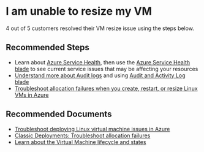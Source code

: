 <properties
	pageTitle="I am unable to resize my VM"
	description="I am unable to resize my VM"
	service="microsoft.compute"
	resource="virtualmachines"
	authors="ScottAzure,timbasham"
	ms.author="scotro,tibasham"
	displayOrder=""
	selfHelpType="generic"
	supportTopicIds="32628260"
	resourceTags=""
	productPesIds="15571,15797,16454,16470"
	cloudEnvironments="public, Fairfax"
	articleId="b112665b-c56a-41d0-96ff-8ffe3cacd25b"
	ownershipId="Compute_VirtualMachines"
/>

# I am unable to resize my VM

4 out of 5 customers resolved their VM resize issue using the steps below.<br>

## **Recommended Steps**

* Learn about [Azure Service Health](https://docs.microsoft.com/azure/service-health/service-health-overview), then use the [Azure Service Health blade](data-blade:Microsoft_Azure_Health.ServiceIssuesBlade) to see current service issues that may be affecting your resources<br>
* [Understand more about Audit logs](https://docs.microsoft.com/azure/azure-monitor/platform/activity-logs-overview) and using [Audit and Activity Log blade](data-blade:Microsoft_Azure_Insights.AzureDiagnosticsBladeWithParameter.subscriptionId.$subscriptionId)
* [Troubleshoot allocation failures when you create, restart, or resize Linux VMs in Azure](https://docs.microsoft.com/azure/virtual-machines/linux/allocation-failure)


## **Recommended Documents**

* [Troubleshoot deploying Linux virtual machine issues in Azure](https://docs.microsoft.com/azure/virtual-machines/linux/restart-resize-error-troubleshooting)<br>
* [Classic Deployments: Troubleshoot allocation failures](https://docs.microsoft.com/azure/virtual-machines/troubleshooting/allocation-failure-classic)<br>
* [Learn about the Virtual Machine lifecycle and states](https://docs.microsoft.com/azure/virtual-machines/linux/states-lifecycle)

